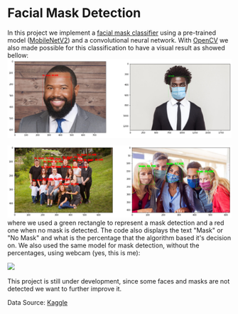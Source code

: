 # Facial Mask Detection

In this project we implement a [facial mask classifier](https://nbviewer.jupyter.org/github/diogolbar/mask-detection/blob/main/MaskClassifier.ipynb) using a pre-trained model ([MobileNetV2](https://www.tensorflow.org/api_docs/python/tf/keras/applications/MobileNetV2)) and a convolutional neural network. With [OpenCV](https://nbviewer.jupyter.org/github/diogolbar/mask-detection/blob/main/FaceMaskRecog.ipynb) we also made possible for this classification to have a visual result as showed bellow:
![](onefacemask.png)

![](maskfinal.png)
where we used a green rectangle to represent a mask detection and a red one when no mask is detected. The code also displays the text "Mask" or "No Mask" and what is the percentage that the algorithm based it's decision on. We also used the same model for mask detection, without the percentages, using webcam (yes, this is me): 

![](masktest.gif)

This project is still under development, since some faces and masks are not detected we want to further improve it.

Data Source: [Kaggle](https://www.kaggle.com/ashishjangra27/face-mask-12k-images-dataset)
 
